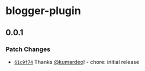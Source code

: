 # blogger-plugin

## 0.0.1

### Patch Changes

- [`61c9f74`](https://github.com/kumardeo/blogger-plugin/commit/61c9f74ccc9fd289f1fb6d123023779e08ed9081) Thanks [@kumardeo](https://github.com/kumardeo)! - chore: initial release
